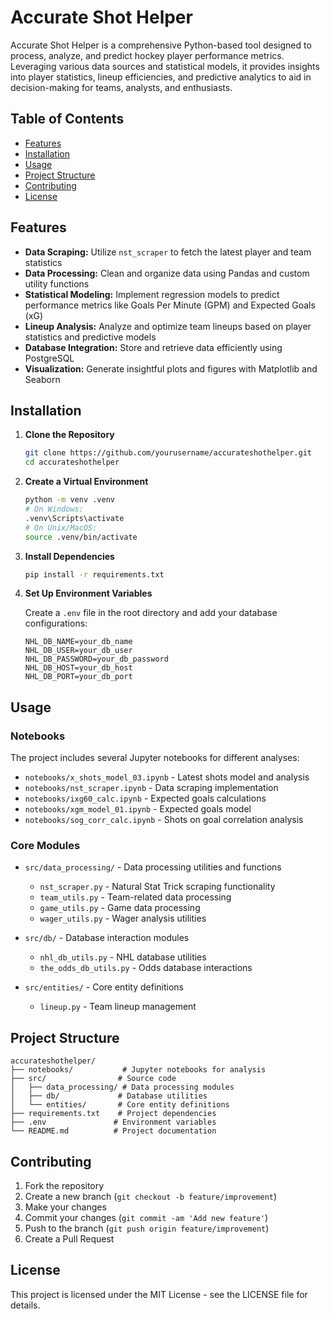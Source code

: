 # Accurate Shot Helper

Accurate Shot Helper is a comprehensive Python-based tool designed to process, analyze, and predict hockey player performance metrics. Leveraging various data sources and statistical models, it provides insights into player statistics, lineup efficiencies, and predictive analytics to aid in decision-making for teams, analysts, and enthusiasts.

## Table of Contents

- [Features](#features)
- [Installation](#installation)
- [Usage](#usage)
- [Project Structure](#project-structure)
- [Contributing](#contributing)
- [License](#license)

## Features

- **Data Scraping:** Utilize `nst_scraper` to fetch the latest player and team statistics
- **Data Processing:** Clean and organize data using Pandas and custom utility functions
- **Statistical Modeling:** Implement regression models to predict performance metrics like Goals Per Minute (GPM) and Expected Goals (xG)
- **Lineup Analysis:** Analyze and optimize team lineups based on player statistics and predictive models
- **Database Integration:** Store and retrieve data efficiently using PostgreSQL
- **Visualization:** Generate insightful plots and figures with Matplotlib and Seaborn

## Installation

1. **Clone the Repository**

   ```bash
   git clone https://github.com/yourusername/accurateshothelper.git
   cd accurateshothelper
   ```

2. **Create a Virtual Environment**

   ```bash
   python -m venv .venv
   # On Windows:
   .venv\Scripts\activate
   # On Unix/MacOS:
   source .venv/bin/activate
   ```

3. **Install Dependencies**

   ```bash
   pip install -r requirements.txt
   ```

4. **Set Up Environment Variables**

   Create a `.env` file in the root directory and add your database configurations:

   ```env
   NHL_DB_NAME=your_db_name
   NHL_DB_USER=your_db_user
   NHL_DB_PASSWORD=your_db_password
   NHL_DB_HOST=your_db_host
   NHL_DB_PORT=your_db_port
   ```

## Usage

### Notebooks

The project includes several Jupyter notebooks for different analyses:

- `notebooks/x_shots_model_03.ipynb` - Latest shots model and analysis
- `notebooks/nst_scraper.ipynb` - Data scraping implementation
- `notebooks/ixg60_calc.ipynb` - Expected goals calculations
- `notebooks/xgm_model_01.ipynb` - Expected goals model
- `notebooks/sog_corr_calc.ipynb` - Shots on goal correlation analysis

### Core Modules

- `src/data_processing/` - Data processing utilities and functions
  - `nst_scraper.py` - Natural Stat Trick scraping functionality
  - `team_utils.py` - Team-related data processing
  - `game_utils.py` - Game data processing
  - `wager_utils.py` - Wager analysis utilities

- `src/db/` - Database interaction modules
  - `nhl_db_utils.py` - NHL database utilities
  - `the_odds_db_utils.py` - Odds database interactions

- `src/entities/` - Core entity definitions
  - `lineup.py` - Team lineup management

## Project Structure

```
accurateshothelper/
├── notebooks/           # Jupyter notebooks for analysis
├── src/                # Source code
│   ├── data_processing/ # Data processing modules
│   ├── db/             # Database utilities
│   └── entities/       # Core entity definitions
├── requirements.txt    # Project dependencies
├── .env               # Environment variables
└── README.md          # Project documentation
```

## Contributing

1. Fork the repository
2. Create a new branch (`git checkout -b feature/improvement`)
3. Make your changes
4. Commit your changes (`git commit -am 'Add new feature'`)
5. Push to the branch (`git push origin feature/improvement`)
6. Create a Pull Request

## License

This project is licensed under the MIT License - see the LICENSE file for details. 